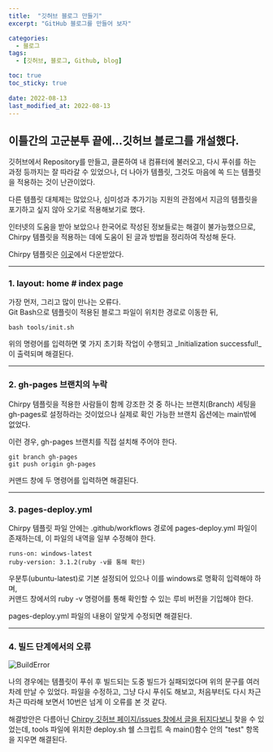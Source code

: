 ```yaml
---
title:  "깃허브 블로그 만들기"
excerpt: "GitHub 블로그를 만들어 보자"

categories:
  - 블로그
tags:
  - [깃허브, 블로그, Github, blog]

toc: true
toc_sticky: true
 
date: 2022-08-13
last_modified_at: 2022-08-13
---
```


## 이틀간의 고군분투 끝에...깃허브 블로그를 개설했다.

깃허브에서 Repository를 만들고, 클론하여 내 컴퓨터에 불러오고, 다시 푸쉬를 하는 과정 등까지는 잘 따라갈 수 있었으나,
더 나아가 템플릿, 그것도 마음에 쏙 드는 템플릿을 적용하는 것이 난관이었다.

다른 템플릿 대체제는 많았으나, 심미성과 추가기능 지원의 관점에서 지금의 템플릿을 포기하고 싶지 않아 오기로 적용해보기로 했다.

인터넷의 도움을 받아 보았으나 한국어로 작성된 정보들로는 해결이 불가능했으므로, Chirpy 템플릿을 적용하는 데에 도움이 된 글과 방법을 정리하여 작성해 둔다.

Chirpy 템플릿은 [이곳](https://github.com/cotes2020/jekyll-theme-chirpy/)에서 다운받았다.

---

### __1. layout: home # index page__

가장 먼저, 그리고 많이 만나는 오류다.  
Git Bash으로 템플릿이 적용된 블로그 파일이 위치한 경로로 이동한 뒤,

```
bash tools/init.sh
```

위의 명령어를 입력하면 몇 가지 초기화 작업이 수행되고 _Initialization successful!_이 출력되며 해결된다. 

---

### __2. gh-pages 브랜치의 누락__

Chirpy 템플릿을 적용한 사람들이 함께 강조한 것 중 하나는 브랜치(Branch) 세팅을 gh-pages로 설정하라는 것이었으나
실제로 확인 가능한 브랜치 옵션에는 main밖에 없었다.

이런 경우, gh-pages 브랜치를 직접 설치해 주어야 한다.

```
git branch gh-pages  
git push origin gh-pages
```

커맨드 창에 두 명령어를 입력하면 해결된다.

---

### __3. pages-deploy.yml__

Chirpy 템플릿 파일 안에는 .github/workflows 경로에 pages-deploy.yml 파일이 존재하는데, 이 파일의 내역을 일부 수정해야 한다.

```
runs-on: windows-latest
ruby-version: 3.1.2(ruby -v를 통해 확인)
```

우분투(ubuntu-latest)로 기본 설정되어 있으나 이를 windows로 명확히 입력해야 하며,  
커맨드 창에서의 ruby -v 명령어를 통해 확인할 수 있는 루비 버전을 기입해야 한다.

pages-deploy.yml 파일의 내용이 알맞게 수정되면 해결된다.

---

### __4. 빌드 단계에서의 오류__

![BuildError](https://user-images.githubusercontent.com/96360829/185293821-ce829e83-0b93-4998-b7be-2fffaf9d20c0.png)

나의 경우에는 템플릿이 푸쉬 후 빌드되는 도중 빌드가 실패되었다며 위의 문구를 여러 차례 만날 수 있었다.
파일을 수정하고, 그냥 다시 푸쉬도 해보고, 처음부터도 다시 차근차근 따라해 보면서 10번은 넘게 이 오류를 본 것 같다.

해결방안은 다름아닌 [Chirpy 깃허브 페이지/issues 창에서 글을 뒤지다보니](https://github.com/cotes2020/jekyll-theme-chirpy/issues/465) 찾을 수 있었는데,
tools 파일에 위치한 deploy.sh 쉘 스크립트 속 main()함수 안의 "test" 항목을 지우면 해결된다.

